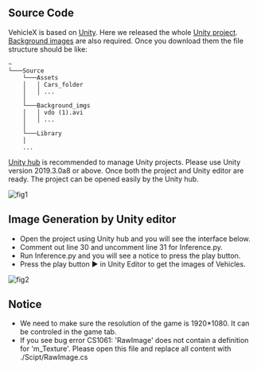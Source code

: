 ## Source Code 

VehicleX is based on [Unity](https://unity.com/). Here we released the whole [Unity project](). [Background images](https://drive.google.com/open?id=11JQMzaF7tUOEjZXzgVbFUTDjpgD_6wTr) are also required. Once you download them the file structure should be like:

```
~
└───Source
    └───Assets
    │   │ Cars_folder
    │   │ ...
    │
    └───Background_imgs
    │   │ vdo (1).avi
    │   │ ...
    │
    └───Library
    │
    ...
```

[Unity hub](https://docs.unity3d.com/Manual/GettingStartedInstallingHub.html) is recommended to manage Unity projects. Please use Unity version 2019.3.0a8 or above. Once both the project and Unity editor are ready. The project can be opened easily by the Unity hub.    

![fig1](https://github.com/yorkeyao/VehicleX/blob/master/VehicleX/Unity_source/Images/unity_hub.PNG)  

## Image Generation by Unity editor

* Open the project using Unity hub and you will see the interface below.
* Comment out line 30 and uncomment line 31 for Inference.py.  
* Run Inference.py and you will see a notice to press the play button. 
* Press the play button ▶️ in Unity Editor to get the images of Vehicles. 

![fig2](https://github.com/yorkeyao/VehicleX/blob/master/VehicleX/Unity_source/Images/interface.PNG) 

## Notice

* We need to make sure the resolution of the game is 1920*1080. It can be controled in the game tab.
* If you see bug error CS1061: 'RawImage' does not contain a definition for 'm_Texture'. Please open this file and replace all content with ./Scipt/RawImage.cs


